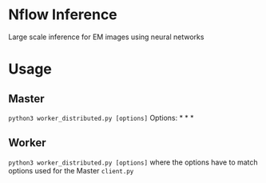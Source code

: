 # Nflow Inference
Large scale inference for EM images using neural networks

# Usage
 
## Master
```python3 worker_distributed.py [options]```
Options:
*
*
*
## Worker 
```python3 worker_distributed.py [options]```
where the options have to match options used for the Master `client.py`

